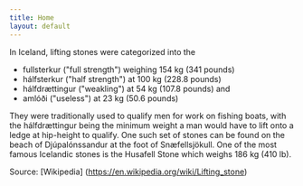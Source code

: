 ```yaml
---
title: Home
layout: default
---
```

In Iceland, lifting stones were categorized into the

- fullsterkur ("full strength") weighing 154 kg (341 pounds)
- hálfsterkur ("half strength") at 100 kg (228.8 pounds)
- hálfdrættingur ("weakling") at 54 kg (107.8 pounds) and
- amlóði ("useless") at 23 kg (50.6 pounds)

They were traditionally used to qualify men for work on fishing boats, with the hálfdrættingur being the minimum weight a man would have to lift onto a ledge at hip-height to qualify. One such set of stones can be found on the beach of Djúpalónssandur at the foot of Snæfellsjökull. One of the most famous Icelandic stones is the Husafell Stone which weighs 186 kg (410 lb).

Source: [Wikipedia] (https://en.wikipedia.org/wiki/Lifting_stone)

